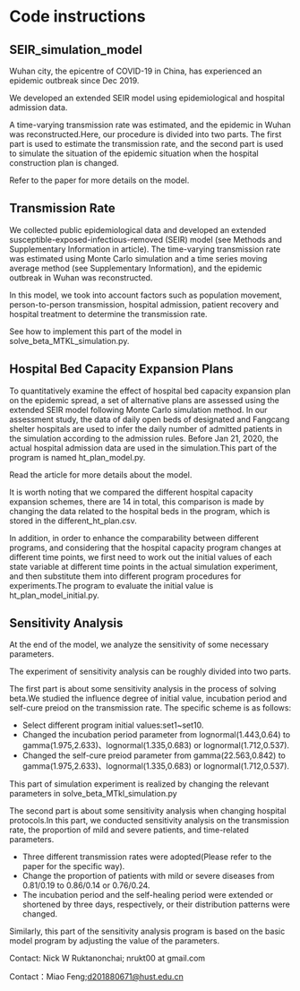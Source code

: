 Code instructions
====
SEIR_simulation_model
--------
Wuhan city, the epicentre of COVID-19 in China, has experienced an epidemic outbreak since Dec 2019.

We developed an extended SEIR model using epidemiological and hospital admission data. 

A time-varying transmission rate was estimated, and the epidemic in Wuhan was reconstructed.Here, our procedure is divided into two parts. The first part is used to estimate the transmission rate, and the second part is used to simulate the situation of the epidemic situation when the hospital construction plan is changed.

Refer to the paper for more details on the model.

Transmission Rate 
-----
We collected public epidemiological data and developed an extended susceptible-exposed-infectious-removed (SEIR) model (see Methods and Supplementary Information in article). The time-varying transmission rate was estimated using Monte Carlo simulation and a time series moving average method (see Supplementary Information), and the epidemic outbreak in Wuhan was reconstructed.

In this model, we took into account factors such as population movement, person-to-person transmission, hospital admission, patient recovery and hospital treatment to determine the transmission rate.

See how to implement this part of the model in solve_beta_MTKL_simulation.py.

Hospital Bed Capacity Expansion Plans
-----
To quantitatively examine the effect of hospital bed capacity expansion plan on the epidemic spread, a set of alternative plans are assessed using the extended SEIR model following Monte Carlo simulation method. In our assessment study, the data of daily open beds of designated and Fangcang shelter hospitals are used to infer the daily number of admitted patients in the simulation according to the admission rules. Before Jan 21, 2020, the actual hospital admission data are used in the simulation.This part of the program is named ht_plan_model.py.

Read the article for more details about the model.

It is worth noting that we compared the different hospital capacity expansion schemes, there are 14 in total, this comparison is made by changing the data related to the hospital beds in the program, which is stored in the different_ht_plan.csv.

In addition, in order to enhance the comparability between different programs, and considering that the hospital capacity program changes at different time points, we first need to work out the initial values of each state variable at different time points in the actual simulation experiment, and then substitute them into different program procedures for experiments.The program to evaluate the initial value is ht_plan_model_initial.py.

Sensitivity Analysis
-------
At the end of the model, we analyze the sensitivity of some necessary parameters.

The experiment of sensitivity analysis can be roughly divided into two parts.

The first part is about some sensitivity analysis in the process of solving beta.We studied the influence degree of initial value, incubation period and self-cure preiod on the transmission rate. The specific scheme is as follows:
* Select different program initial values:set1~set10.
* Changed the incubation period parameter from lognormal(1.443,0.64) to gamma(1.975,2.633)、lognormal(1.335,0.683) or lognormal(1.712,0.537).
* Changed the self-cure preiod parameter from gamma(22.563,0.842) to gamma(1.975,2.633)、lognormal(1.335,0.683) or lognormal(1.712,0.537).

This part of simulation experiment is realized by changing the relevant parameters in solve_beta_MTkl_simulation.py

The second part is about some sensitivity analysis when changing hospital protocols.In this part, we conducted sensitivity analysis on the transmission rate, the proportion of mild and severe patients, and time-related parameters.
* Three different transmission rates were adopted(Please refer to the paper for the specific way).
* Change the proportion of patients with mild or severe diseases from 0.81/0.19 to 0.86/0.14 or 0.76/0.24.
* The incubation period and the self-healing period were extended or shortened by three days, respectively, or their distribution patterns were changed.

Similarly, this part of the sensitivity analysis program is based on the basic model program by adjusting the value of the parameters.

Contact: Nick W Ruktanonchai; nrukt00 at gmail.com

Contact：Miao Feng;d201880671@hust.edu.cn


